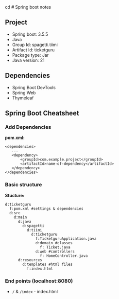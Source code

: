 cd # Spring boot notes

## Project

 - Spring boot: 3.5.5
 - Java
 - Group Id: spagetti.tiimi
 - Artifact Id: ticketguru
 - Package type: Jar
 - Java version: 21
 
## Dependencies

 - Spring Boot DevTools
 - Spring Web
 - Thymeleaf
 
 ## Spring Boot Cheatsheet
 
 ### Add Dependencies
 
 **pom.xml:**
 ```
 <dependencies>
    ...
    <dependency>
        <groupId>com.example.project</groupId>
        <artifactId>name-of-dependency</artifactId>
    </dependency>
 </dependencies>
 ```
 
### Basic structure

**Stucture:**
 
```
d:ticketguru
  f:pom.xml #settings & dependencies
  d:src
    d:main
      d:java
        d:spagetti
          d:tiimi
            d:ticketguru
              f:TicketguruApplication.java
              d:domain #classes
                f: Ticket.java
              d:web #controllers
                f: HomeController.java
      d:resources
        d:templates #html files
          f:index.html    
```

### End points (localhost:8080)

 - `/` & `/index` - index.html